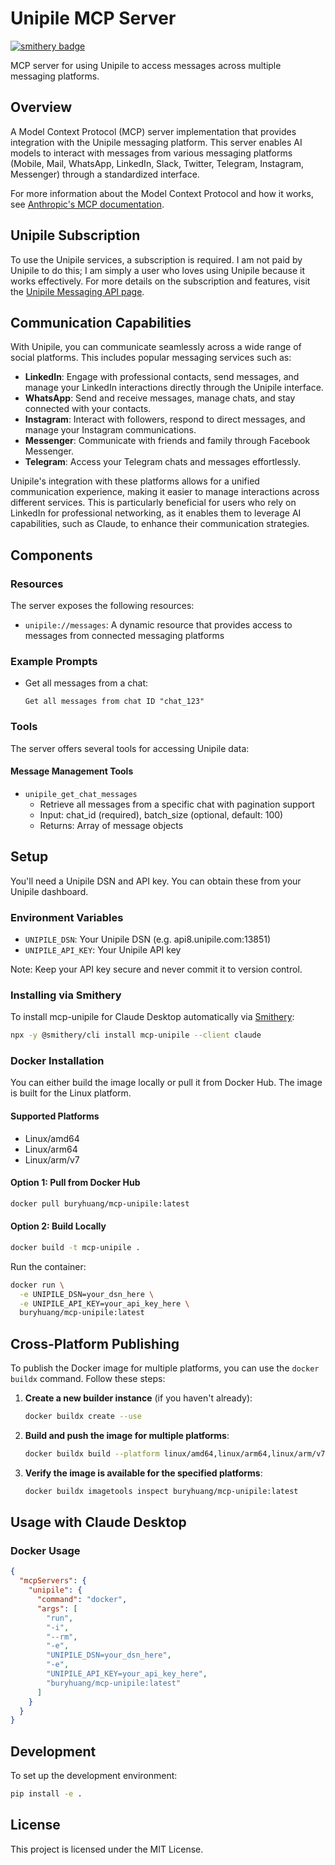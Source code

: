 # Unipile MCP Server
[![smithery badge](https://smithery.ai/badge/mcp-unipile)](https://smithery.ai/server/mcp-unipile)

MCP server for using Unipile to access messages across multiple messaging platforms.

## Overview

A Model Context Protocol (MCP) server implementation that provides integration with the Unipile messaging platform. This server enables AI models to interact with messages from various messaging platforms (Mobile, Mail, WhatsApp, LinkedIn, Slack, Twitter, Telegram, Instagram, Messenger) through a standardized interface.

For more information about the Model Context Protocol and how it works, see [Anthropic's MCP documentation](https://www.anthropic.com/news/model-context-protocol).

## Unipile Subscription

To use the Unipile services, a subscription is required. I am not paid by Unipile to do this; I am simply a user who loves using Unipile because it works effectively. For more details on the subscription and features, visit the [Unipile Messaging API page](https://www.unipile.com/communication-api/messaging-api/).

## Communication Capabilities

With Unipile, you can communicate seamlessly across a wide range of social platforms. This includes popular messaging services such as:

- **LinkedIn**: Engage with professional contacts, send messages, and manage your LinkedIn interactions directly through the Unipile interface.
- **WhatsApp**: Send and receive messages, manage chats, and stay connected with your contacts.
- **Instagram**: Interact with followers, respond to direct messages, and manage your Instagram communications.
- **Messenger**: Communicate with friends and family through Facebook Messenger.
- **Telegram**: Access your Telegram chats and messages effortlessly.

Unipile's integration with these platforms allows for a unified communication experience, making it easier to manage interactions across different services. This is particularly beneficial for users who rely on LinkedIn for professional networking, as it enables them to leverage AI capabilities, such as Claude, to enhance their communication strategies.

## Components

### Resources

The server exposes the following resources:

* `unipile://messages`: A dynamic resource that provides access to messages from connected messaging platforms

### Example Prompts

- Get all messages from a chat:
    ```
    Get all messages from chat ID "chat_123"
    ```

### Tools

The server offers several tools for accessing Unipile data:

#### Message Management Tools
* `unipile_get_chat_messages`
  * Retrieve all messages from a specific chat with pagination support
  * Input: chat_id (required), batch_size (optional, default: 100)
  * Returns: Array of message objects

## Setup

You'll need a Unipile DSN and API key. You can obtain these from your Unipile dashboard.

### Environment Variables
- `UNIPILE_DSN`: Your Unipile DSN (e.g. api8.unipile.com:13851)
- `UNIPILE_API_KEY`: Your Unipile API key

Note: Keep your API key secure and never commit it to version control.

### Installing via Smithery

To install mcp-unipile for Claude Desktop automatically via [Smithery](https://smithery.ai/server/mcp-unipile):

```bash
npx -y @smithery/cli install mcp-unipile --client claude
```

### Docker Installation

You can either build the image locally or pull it from Docker Hub. The image is built for the Linux platform.

#### Supported Platforms
- Linux/amd64
- Linux/arm64
- Linux/arm/v7

#### Option 1: Pull from Docker Hub
```bash
docker pull buryhuang/mcp-unipile:latest
```

#### Option 2: Build Locally
```bash
docker build -t mcp-unipile .
```

Run the container:
```bash
docker run \
  -e UNIPILE_DSN=your_dsn_here \
  -e UNIPILE_API_KEY=your_api_key_here \
  buryhuang/mcp-unipile:latest
```

## Cross-Platform Publishing

To publish the Docker image for multiple platforms, you can use the `docker buildx` command. Follow these steps:

1. **Create a new builder instance** (if you haven't already):
   ```bash
   docker buildx create --use
   ```

2. **Build and push the image for multiple platforms**:
   ```bash
   docker buildx build --platform linux/amd64,linux/arm64,linux/arm/v7 -t buryhuang/mcp-unipile:latest --push .
   ```

3. **Verify the image is available for the specified platforms**:
   ```bash
   docker buildx imagetools inspect buryhuang/mcp-unipile:latest
   ```

## Usage with Claude Desktop

### Docker Usage
```json
{
  "mcpServers": {
    "unipile": {
      "command": "docker",
      "args": [
        "run",
        "-i",
        "--rm",
        "-e",
        "UNIPILE_DSN=your_dsn_here",
        "-e",
        "UNIPILE_API_KEY=your_api_key_here",
        "buryhuang/mcp-unipile:latest"
      ]
    }
  }
}
```

## Development

To set up the development environment:

```bash
pip install -e .
```

## License

This project is licensed under the MIT License. 
